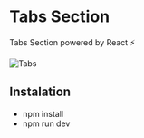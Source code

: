 # Tabs Section

Tabs Section powered by React ⚡

![Tabs](https://github.com/ElandVarse/react-tabs/blob/main/src/assets/react-tabs.gif?raw=true)


## Instalation

- npm install
- npm run dev
